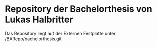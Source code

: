 # Repository der Bachelorthesis von Lukas Halbritter

Das Repository liegt auf der Externen Festplatte unter
/BARepo/bachelorthesis.git
